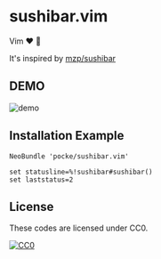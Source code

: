 sushibar.vim
==========

Vim :heart: :sushi:

It's inspired by [mzp/sushibar](https://github.com/mzp/sushibar)


DEMO
------


![demo](https://cloud.githubusercontent.com/assets/4361134/20459470/cb43f946-af05-11e6-8c9f-0ed0eb30dad6.gif)

Installation Example
--------

```vim
NeoBundle 'pocke/sushibar.vim'

set statusline=%!sushibar#sushibar()
set laststatus=2
```

License
-------

These codes are licensed under CC0.

[![CC0](http://i.creativecommons.org/p/zero/1.0/88x31.png "CC0")](http://creativecommons.org/publicdomain/zero/1.0/deed.en)


